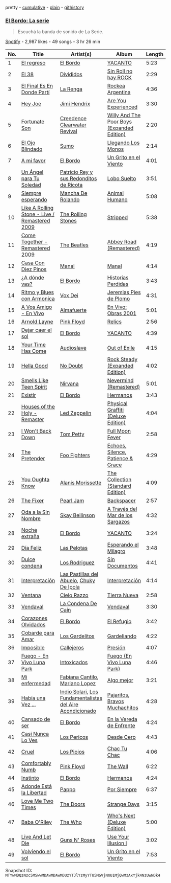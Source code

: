 pretty - [cumulative](/playlists/cumulative/37i9dQZF1DXdGmBAqGWLG1.md) - [plain](/playlists/plain/37i9dQZF1DXdGmBAqGWLG1) - [githistory](https://github.githistory.xyz/mackorone/spotify-playlist-archive/blob/main/playlists/plain/37i9dQZF1DXdGmBAqGWLG1)

### [El Bordo: La serie](https://open.spotify.com/playlist/37i9dQZF1DXdGmBAqGWLG1)

> Escuchá la banda de sonido de La Serie.

[Spotify](https://open.spotify.com/user/spotify) - 2,987 likes - 49 songs - 3 hr 26 min

| No. | Title | Artist(s) | Album | Length |
|---|---|---|---|---|
| 1 | [El regreso](https://open.spotify.com/track/3jW0FwFsOG2zJIH0a3Nhs6) | [El Bordo](https://open.spotify.com/artist/6U5QPaU2JpWfzInyd2g9zg) | [YACANTO](https://open.spotify.com/album/49f97tJOF5ZKTseAVoyKSR) | 5:23 |
| 2 | [El 38](https://open.spotify.com/track/5Ywzb69fz015zVnTFMY22i) | [Divididos](https://open.spotify.com/artist/6ZIgPKHzpcswB8zh7sRIhx) | [Sin Roll no hay ROCK](https://open.spotify.com/album/0QHlimvlC1tLuERJYZJ3I2) | 2:29 |
| 3 | [El Final Es En Donde Partí](https://open.spotify.com/track/3QVG9ezfGM2M4falJMZPpT) | [La Renga](https://open.spotify.com/artist/30fEdZPXgWfC4sNttcyB3C) | [Rockea Argentina](https://open.spotify.com/album/4Bc5A73Edp881CmU2WPsPj) | 4:36 |
| 4 | [Hey Joe](https://open.spotify.com/track/0NWPxcsf5vdjdiFUI8NgkP) | [Jimi Hendrix](https://open.spotify.com/artist/776Uo845nYHJpNaStv1Ds4) | [Are You Experienced](https://open.spotify.com/album/7rSZXXHHvIhF4yUFdaOCy9) | 3:30 |
| 5 | [Fortunate Son](https://open.spotify.com/track/4BP3uh0hFLFRb5cjsgLqDh) | [Creedence Clearwater Revival](https://open.spotify.com/artist/3IYUhFvPQItj6xySrBmZkd) | [Willy And The Poor Boys \(Expanded Edition\)](https://open.spotify.com/album/31q47gQszFt0CddSyMksgO) | 2:20 |
| 6 | [El Ojo Blindado](https://open.spotify.com/track/5L0oNcUAPW4zFLBekccycM) | [Sumo](https://open.spotify.com/artist/10AzTrYMPVVmpKoBP5bX9W) | [Llegando Los Monos](https://open.spotify.com/album/2kn0EF90FuahMHtPpwVsX4) | 2:14 |
| 7 | [A mi favor](https://open.spotify.com/track/3Z1hxpHSCUW9tVgLVh1Lzd) | [El Bordo](https://open.spotify.com/artist/6U5QPaU2JpWfzInyd2g9zg) | [Un Grito en el Viento](https://open.spotify.com/album/6xk8lyhsmfeNZ2pf0uF9hg) | 4:01 |
| 8 | [Un Ángel para Tu Soledad](https://open.spotify.com/track/7fbuABzGfagLWkI54bxL6c) | [Patricio Rey y sus Redonditos de Ricota](https://open.spotify.com/artist/6byQKddO1b34lXC2ZEjehQ) | [Lobo Suelto](https://open.spotify.com/album/6JrFFJuOdqxp1lOMTuOrlF) | 3:51 |
| 9 | [Siempre esperando](https://open.spotify.com/track/6HQpVfml6ZBGGOUE9jZ2ll) | [Mancha De Rolando](https://open.spotify.com/artist/4DuhYdfd2jHMdaqYVYZp04) | [Animal Humano](https://open.spotify.com/album/5DHgwkl9q66pHmn90dMIJ7) | 5:08 |
| 10 | [Like A Rolling Stone \- Live / Remastered 2009](https://open.spotify.com/track/7tDAK4ffhC6ye1dkdObSbR) | [The Rolling Stones](https://open.spotify.com/artist/22bE4uQ6baNwSHPVcDxLCe) | [Stripped](https://open.spotify.com/album/0uzoKrr1YgLd6yhNQEmu9f) | 5:38 |
| 11 | [Come Together \- Remastered 2009](https://open.spotify.com/track/2EqlS6tkEnglzr7tkKAAYD) | [The Beatles](https://open.spotify.com/artist/3WrFJ7ztbogyGnTHbHJFl2) | [Abbey Road \(Remastered\)](https://open.spotify.com/album/0ETFjACtuP2ADo6LFhL6HN) | 4:19 |
| 12 | [Casa Con Diez Pinos](https://open.spotify.com/track/2Ras7UcXvzenVmkyVMibdh) | [Manal](https://open.spotify.com/artist/10vtHOCA3qPLmrGylgO2F1) | [Manal](https://open.spotify.com/album/1VoglV38RPcTn7P9yZxO4C) | 4:14 |
| 13 | [¿A dónde vas?](https://open.spotify.com/track/0T28vJFKjxSscEEavTeR4R) | [El Bordo](https://open.spotify.com/artist/6U5QPaU2JpWfzInyd2g9zg) | [Historias Perdidas](https://open.spotify.com/album/4QWS9kxQIVo6eHtuYaBfnX) | 3:43 |
| 14 | [Ritmo y Blues con Armonica](https://open.spotify.com/track/6AH0CRRdj5R2WXUNP972Dq) | [Vox Dei](https://open.spotify.com/artist/1sTOtMflHQ1ULtuozST5RR) | [Jeremias Pies de Plomo](https://open.spotify.com/album/6DzIE4rk4DOu190o2UzeQ7) | 4:31 |
| 15 | [A Vos Amigo \- En Vivo](https://open.spotify.com/track/1tT0vUqzMakt7LNJlQTTTu) | [Almafuerte](https://open.spotify.com/artist/6qYd7xlmeeeDkPfx6mZ9PV) | [En Vivo: Obras 2001](https://open.spotify.com/album/1n0of2ZlRVRlLtkyZWPoGG) | 5:01 |
| 16 | [Arnold Layne](https://open.spotify.com/track/2Dsy7Ls7OuvG1fpjrKI5AE) | [Pink Floyd](https://open.spotify.com/artist/0k17h0D3J5VfsdmQ1iZtE9) | [Relics](https://open.spotify.com/album/361QTNnQcBcNJ38gn8ZWQw) | 2:56 |
| 17 | [Dejar caer el sol](https://open.spotify.com/track/0CFGqMYIIzWWZAqaQakK3P) | [El Bordo](https://open.spotify.com/artist/6U5QPaU2JpWfzInyd2g9zg) | [YACANTO](https://open.spotify.com/album/49f97tJOF5ZKTseAVoyKSR) | 4:39 |
| 18 | [Your Time Has Come](https://open.spotify.com/track/5Lng6l6r1P4KjYVs7AoOpc) | [Audioslave](https://open.spotify.com/artist/2ziB7fzrXBoh1HUPS6sVFn) | [Out of Exile](https://open.spotify.com/album/0HQhToIjonHnJRRPN4jeJU) | 4:15 |
| 19 | [Hella Good](https://open.spotify.com/track/6AfLmKXzhEZjwiVPs5jhdV) | [No Doubt](https://open.spotify.com/artist/0cQbJU1aAzvbEmTuljWLlF) | [Rock Steady \(Expanded Edition\)](https://open.spotify.com/album/0KFPnm4Ow2L9BuivmWT3pu) | 4:02 |
| 20 | [Smells Like Teen Spirit](https://open.spotify.com/track/5ghIJDpPoe3CfHMGu71E6T) | [Nirvana](https://open.spotify.com/artist/6olE6TJLqED3rqDCT0FyPh) | [Nevermind \(Remastered\)](https://open.spotify.com/album/2guirTSEqLizK7j9i1MTTZ) | 5:01 |
| 21 | [Existir](https://open.spotify.com/track/55wzIOtPSkqN37jQB8WNDa) | [El Bordo](https://open.spotify.com/artist/6U5QPaU2JpWfzInyd2g9zg) | [Hermanos](https://open.spotify.com/album/4Y6sjWEwLfRco4b75rZmOW) | 3:43 |
| 22 | [Houses of the Holy \- Remaster](https://open.spotify.com/track/0d0Z9qFbTIgDSZtImluTAy) | [Led Zeppelin](https://open.spotify.com/artist/36QJpDe2go2KgaRleHCDTp) | [Physical Graffiti \(Deluxe Edition\)](https://open.spotify.com/album/26tH0kjUhkxBEd3ipGkx3Y) | 4:04 |
| 23 | [I Won't Back Down](https://open.spotify.com/track/7gSQv1OHpkIoAdUiRLdmI6) | [Tom Petty](https://open.spotify.com/artist/2UZMlIwnkgAEDBsw1Rejkn) | [Full Moon Fever](https://open.spotify.com/album/5d71Imt5CIb7LpQwDMQ093) | 2:58 |
| 24 | [The Pretender](https://open.spotify.com/track/7x8dCjCr0x6x2lXKujYD34) | [Foo Fighters](https://open.spotify.com/artist/7jy3rLJdDQY21OgRLCZ9sD) | [Echoes, Silence, Patience & Grace](https://open.spotify.com/album/3ilXDEG0xiajK8AbqboeJz) | 4:29 |
| 25 | [You Oughta Know](https://open.spotify.com/track/17ZAZ24Eyh5fKqQ06u4R3d) | [Alanis Morissette](https://open.spotify.com/artist/6ogn9necmbUdCppmNnGOdi) | [The Collection \(Standard Edition\)](https://open.spotify.com/album/4N7LuZYpstQrtcHIoOKzqg) | 4:09 |
| 26 | [The Fixer](https://open.spotify.com/track/4J9qfNgyYFAkUK8oIOohN1) | [Pearl Jam](https://open.spotify.com/artist/1w5Kfo2jwwIPruYS2UWh56) | [Backspacer](https://open.spotify.com/album/4DCwNXpnKEBYbls0T4LQzN) | 2:57 |
| 27 | [Oda a la Sin Nombre](https://open.spotify.com/track/5l6HQ03qnofn7Us7cADWQg) | [Skay Beilinson](https://open.spotify.com/artist/4K8Mrjr9IvA8QU0Vjj4BED) | [A Través del Mar de los Sargazos](https://open.spotify.com/album/3eES9LlGLw5o7ZNbOfmscZ) | 4:32 |
| 28 | [Noche extraña](https://open.spotify.com/track/04dJH3xxVTEmCPCwQv7MgH) | [El Bordo](https://open.spotify.com/artist/6U5QPaU2JpWfzInyd2g9zg) | [YACANTO](https://open.spotify.com/album/49f97tJOF5ZKTseAVoyKSR) | 3:24 |
| 29 | [Día Feliz](https://open.spotify.com/track/5ZQgG2eYjGmqxWJMiJauVP) | [Las Pelotas](https://open.spotify.com/artist/1Qv4E1VgZOGnOYd99Kp5Bs) | [Esperando el Milagro](https://open.spotify.com/album/7nXlmH0p6PfgKTsxy3DzCT) | 3:48 |
| 30 | [Dulce condena](https://open.spotify.com/track/61X9MrPozPv0V0WbX9ACUX) | [Los Rodriguez](https://open.spotify.com/artist/3XkJyJgJDxnjdQgH0zfT8K) | [Sin Documentos](https://open.spotify.com/album/1o4bpii08vZJWZUAmn6H1t) | 4:41 |
| 31 | [Interpretación](https://open.spotify.com/track/5omFNWE7BIXviOCtVZmBYK) | [Las Pastillas del Abuelo](https://open.spotify.com/artist/0D5U7oXEE4dut2DPyUDLca), [Chuky De Ípola](https://open.spotify.com/artist/0sFwNkSyHoD5SRBJ8pHdvu) | [Interpretación](https://open.spotify.com/album/3O2JsdQ8WC0FEDOSKpogN6) | 4:14 |
| 32 | [Ventana](https://open.spotify.com/track/0eZFAjtqZSw5cXVb4vmxVx) | [Cielo Razzo](https://open.spotify.com/artist/7EgR8MOSpxSytMngVCVGEu) | [Tierra Nueva](https://open.spotify.com/album/3TAG7YqTx1HWro5apt2FWe) | 2:58 |
| 33 | [Vendaval](https://open.spotify.com/track/2M236CoWKVeyn0gImUBmdz) | [La Condena De Caín](https://open.spotify.com/artist/1OMNBOBGMShIpnkFZRFVnU) | [Vendaval](https://open.spotify.com/album/1jYkgR1sCYSqASXNITOE8B) | 3:30 |
| 34 | [Corazones Olvidados](https://open.spotify.com/track/0iq11oI3kFLQf03aA1m7tG) | [El Bordo](https://open.spotify.com/artist/6U5QPaU2JpWfzInyd2g9zg) | [El Refugio](https://open.spotify.com/album/5QdO8J1rNjxqtnLwtRTEkq) | 3:42 |
| 35 | [Cobarde para Amar](https://open.spotify.com/track/5Yi46NJu0JsXrys19xAaBC) | [Los Gardelitos](https://open.spotify.com/artist/1WXAndtMSMymA6qMXyvoXV) | [Gardeliando](https://open.spotify.com/album/2YVadYqrEQR7iHn45PVyZy) | 4:22 |
| 36 | [Imposible](https://open.spotify.com/track/5Vrw8Br1PSD8OcjblU5BEV) | [Callejeros](https://open.spotify.com/artist/2osoVujXgV0PA8lhqDKYFw) | [Presión](https://open.spotify.com/album/3Pr88tREtqKF9srgl21jGT) | 4:07 |
| 37 | [Fuego \- En Vivo Luna Park](https://open.spotify.com/track/6WtFW6voAmKo5QOf3KTj6K) | [Intoxicados](https://open.spotify.com/artist/4VgvR7eu3k2T20mo6mXhXF) | [Fuego \(En Vivo Luna Park\)](https://open.spotify.com/album/1V8ku6WhML2Z15eiLqIoHA) | 4:46 |
| 38 | [Mi enfermedad](https://open.spotify.com/track/46bGEqzd7anKKovVOZ9bTF) | [Fabiana Cantilo](https://open.spotify.com/artist/5R6YR0pasdxlynyq0Abq7x), [Mariano Lopez](https://open.spotify.com/artist/5defwXHFW3smFGwOHJHalB) | [Algo mejor](https://open.spotify.com/album/2KaHfFLmbhkHQtMAEixycQ) | 3:21 |
| 39 | [Había una Vez ...](https://open.spotify.com/track/11cjhnNrlgv8O5nyDleb0I) | [Indio Solari](https://open.spotify.com/artist/0nUGkxUncFeXt0Dr0hhrc4), [Los Fundamentalistas del Aire Acondicionado](https://open.spotify.com/artist/1SKA2QwV2fwGgoMlx16FXO) | [Pajaritos, Bravos Muchachitos](https://open.spotify.com/album/2JpW90SnK1AAOKjDFqQ9Cn) | 4:28 |
| 40 | [Cansado de ser](https://open.spotify.com/track/25Ikcee1aOWfeL0n100TaR) | [El Bordo](https://open.spotify.com/artist/6U5QPaU2JpWfzInyd2g9zg) | [En la Vereda de Enfrente](https://open.spotify.com/album/1KceNvU8vPId2H00ZulQYE) | 4:24 |
| 41 | [Casi Nunca Lo Ves](https://open.spotify.com/track/6MO3xVnA1UIK9RgkfM1UQU) | [Los Pericos](https://open.spotify.com/artist/7FnZWGw9lwOr7WzieTKEPR) | [Desde Cero](https://open.spotify.com/album/7dbBLrH3VJ3zrKHkL6vtUa) | 4:43 |
| 42 | [Cruel](https://open.spotify.com/track/1r7vAaA9NGDMUJ6ZlGFtlY) | [Los Piojos](https://open.spotify.com/artist/0SnyKkoyBaB2fG8IJH4xmU) | [Chac Tu Chac](https://open.spotify.com/album/6kVObsiPuJyJbQfNh3zdfW) | 4:06 |
| 43 | [Comfortably Numb](https://open.spotify.com/track/5HNCy40Ni5BZJFw1TKzRsC) | [Pink Floyd](https://open.spotify.com/artist/0k17h0D3J5VfsdmQ1iZtE9) | [The Wall](https://open.spotify.com/album/5Dbax7G8SWrP9xyzkOvy2F) | 6:22 |
| 44 | [Instinto](https://open.spotify.com/track/2bEpxS2owATA3ZbcSFlTg4) | [El Bordo](https://open.spotify.com/artist/6U5QPaU2JpWfzInyd2g9zg) | [Hermanos](https://open.spotify.com/album/4Y6sjWEwLfRco4b75rZmOW) | 4:24 |
| 45 | [Adonde Está la Libertad](https://open.spotify.com/track/4okjMPDfXpyJSBG8BrXDog) | [Pappo](https://open.spotify.com/artist/1db5TWniHR7iqwXer7AiQ2) | [Por Siempre](https://open.spotify.com/album/7otjhEa0caC03mi8mcIBnf) | 6:37 |
| 46 | [Love Me Two Times](https://open.spotify.com/track/67HxeUADW4H3ERfaPW59ma) | [The Doors](https://open.spotify.com/artist/22WZ7M8sxp5THdruNY3gXt) | [Strange Days](https://open.spotify.com/album/6v5IVMmY1IvWtbfnQoiFSf) | 3:15 |
| 47 | [Baba O'Riley](https://open.spotify.com/track/3qiyyUfYe7CRYLucrPmulD) | [The Who](https://open.spotify.com/artist/67ea9eGLXYMsO2eYQRui3w) | [Who's Next \(Deluxe Edition\)](https://open.spotify.com/album/5MqyhhHbT13zsloD3uHhlQ) | 5:00 |
| 48 | [Live And Let Die](https://open.spotify.com/track/0rFWuqFgHAfuzE8uSB9TWR) | [Guns N' Roses](https://open.spotify.com/artist/3qm84nBOXUEQ2vnTfUTTFC) | [Use Your Illusion I](https://open.spotify.com/album/0CxPbTRARqKUYighiEY9Sz) | 3:02 |
| 49 | [Volviendo el sol](https://open.spotify.com/track/17ypCaGMiaf5zbsNztb6b9) | [El Bordo](https://open.spotify.com/artist/6U5QPaU2JpWfzInyd2g9zg) | [Un Grito en el Viento](https://open.spotify.com/album/6xk8lyhsmfeNZ2pf0uF9hg) | 7:53 |

Snapshot ID: `MTYwMDQzNzc5MSwwMDAwMDAwMDUzYTJlYzMyYTU5MGVjNmU1MjQwMzAxYjk4NzUwNDk4`
